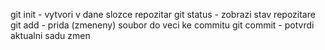 git init - vytvori v dane slozce repozitar
git status - zobrazi stav repozitare
git add - prida (zmeneny) soubor do veci ke commitu
git commit - potvrdi aktualni sadu zmen
